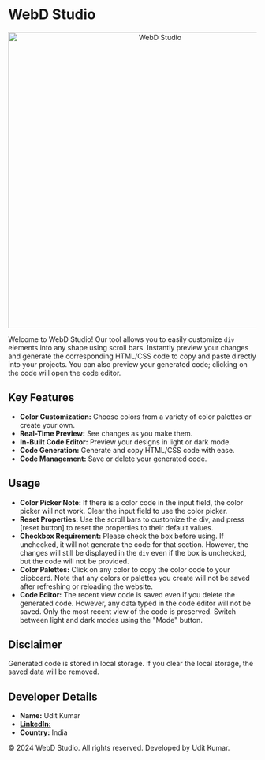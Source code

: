 # WebD Studio


<p align="center">
  <img src="assets/home.png" alt="WebD Studio" width="600">
</p>

Welcome to WebD Studio! Our tool allows you to easily customize `div` elements into any shape using scroll bars. Instantly preview your changes and generate the corresponding HTML/CSS code to copy and paste directly into your projects. You can also preview your generated code; clicking on the code will open the code editor. 

## Key Features

- **Color Customization:** Choose colors from a variety of color palettes or create your own.
- **Real-Time Preview:** See changes as you make them.
- **In-Built Code Editor:** Preview your designs in light or dark mode.
- **Code Generation:** Generate and copy HTML/CSS code with ease.
- **Code Management:** Save or delete your generated code.

## Usage
- **Color Picker Note:** If there is a color code in the input field, the color picker will not work. Clear the input field to use the color picker.
- **Reset Properties:** Use the scroll bars to customize the div, and press [reset button] to reset the properties to their default values.
- **Checkbox Requirement:** Please check the box before using. If unchecked, it will not generate the code for that section. However, the changes will still be displayed in the `div` even if the box is unchecked, but the code will not be provided.
- **Color Palettes:** Click on any color to copy the color code to your clipboard. Note that any colors or palettes you create will not be saved after refreshing or reloading the website.
- **Code Editor:** The recent view code is saved even if you delete the generated code. However, any data typed in the code editor will not be saved. Only the most recent view of the code is preserved. Switch between light and dark modes using the "Mode" button.

## Disclaimer

Generated code is stored in local storage. If you clear the local storage, the saved data will be removed.

## Developer Details

- **Name:** Udit Kumar
- [ **LinkedIn:**](https://www.linkedin.com/in/iamtidu/)
- **Country:** India

© 2024 WebD Studio. All rights reserved. Developed by Udit Kumar.
